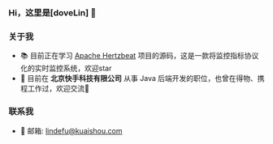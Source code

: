 
### Hi，这里是[doveLin] 👋

### 关于我
- 📚 目前正在学习 [Apache Hertzbeat](https://github.com/apache/hertzbeat) 项目的源码，这是一款将监控指标协议化的实时监控系统，欢迎star
- 💼 目前在 **北京快手科技有限公司** 从事 Java 后端开发的职位，也曾在得物、携程工作过，欢迎交流👏

### 联系我

- 📧 邮箱: [lindefu@kuaishou.com](mailto:lindefu@kuaishou.com)
